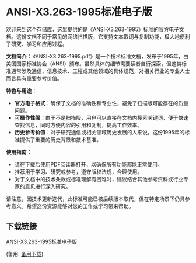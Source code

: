 # ANSI-X3.263-1995标准电子版

欢迎来到这个存储库，这里提供的是《ANSI-X3.263-1995》标准的官方电子文档。这份文档不同于常见的网络扫描版，它支持文本取词与复制功能，极大地便利了研究、学习和应用过程。

**文档简介：**
《ANSI-X3.263-1995.pdf》是一个技术标准文档，发布于1995年，由美国国家标准协会（ANSI）颁布。虽然具体的细节需要读者自行探索，但这类标准通常涉及通信、信息技术、工程或其他领域的具体规范，对相关行业的专业人士而言具有重要参考价值。

**特色与用途：**
- **官方电子格式**：确保了文档的准确性和专业性，避免了扫描版可能存在的质量问题。
- **可操作性强**：由于不是扫描版，用户可以直接在文档内搜索关键词，便于快速查找信息，同时方便内容的引用和复制，提高工作效率。
- **历史参考价值**：对于研究通信或相关领域历史发展的人来说，这份1995年的标准提供了重要的历史背景和技术基准。

**使用指南：**
- 请在下载后使用PDF阅读器打开，以确保所有功能都能正常使用。
- 推荐用于学习、研究或参考，遵守版权法规，合理使用。
- 对于文档中的技术条款或标准理解有困难时，建议结合其他参考资料或行业专家的意见进行深入研究。

请注意，因技术更新迭代，此标准可能已被后续版本取代，但在特定场景下仍具参考意义。希望这份资源能够对您的工作或学习带来帮助。

## 下载链接
[ANSI-X3.263-1995标准电子版](https://pan.quark.cn/s/b951b00eabd6) 

(备用: [备用下载](https://pan.baidu.com/s/18nMoRZNelPjynaTag3KSfw?pwd=1234))

